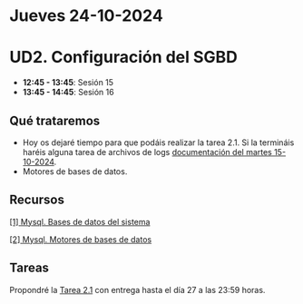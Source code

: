 
# Jueves 24-10-2024

# UD2. Configuración del SGBD

- **12:45 - 13:45**: Sesión 15
- **13:45 - 14:45**: Sesión 16


## Qué trataremos
- Hoy os dejaré tiempo para que podáis realizar la tarea 2.1. Si la termináis haréis alguna tarea de archivos de logs [documentación del martes 15-10-2024](./Martes%2015-10-2024.md).
- Motores de bases de datos.

## Recursos
[[1] Mysql. Bases de datos del sistema](https://wiki.cifprodolfoucha.es/index.php?title=Mysql_Bases_de_datos_del_sistema)

[[2] Mysql. Motores de bases de datos](https://wiki.cifprodolfoucha.es/index.php?title=Mysql_Motores_de_bases_de_datos)

## Tareas
Propondré la [Tarea 2.1](../../Documents/UD2/TAREA%202.1:%20Administración%20de%20motores%20de%20almacenamiento%20y%20manipulación%20de%20datos%20en%20MySQL.pdf) con entrega hasta el día 27 a las 23:59 horas.



